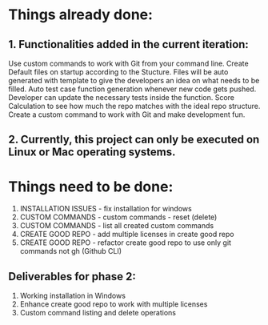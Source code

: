 # Things already done:
## 1. Functionalities added in the current iteration:
Use custom commands to work with Git from your command line.
Create Default files on startup according to the Stucture.
Files will be auto generated with template to give the developers an idea on what needs to be filled.
Auto test case function generation whenever new code gets pushed. Developer can update the necessary tests inside the function.
Score Calculation to see how much the repo matches with the ideal repo structure.
Create a custom command to work with Git and make development fun.
	
## 2. Currently, this project can only be executed on Linux or Mac operating systems.     

# Things need to be done:
1. INSTALLATION ISSUES - fix installation for windows
2. CUSTOM COMMANDS - custom commands - reset (delete)
3. CUSTOM COMMANDS - list all created custom commands
4. CREATE GOOD REPO - add multiple licenses in create good repo
5. CREATE GOOD REPO - refactor create good repo to use only git commands not gh (Github CLI)

## Deliverables for phase 2:
1. Working installation in Windows
2. Enhance create good repo to work with multiple licenses
3. Custom command listing and delete operations

